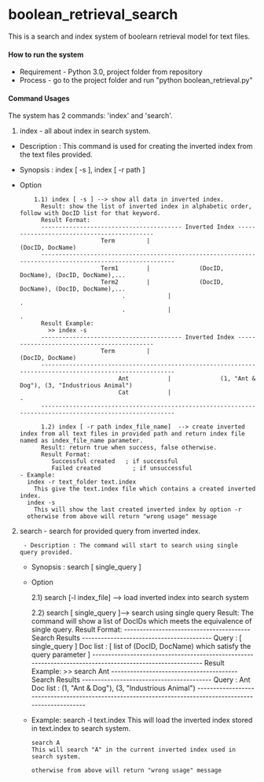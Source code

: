 boolean_retrieval_search
========================

This is a search and index system of boolearn retrieval model for text files.

#### How to run the system
* Requirement - Python 3.0, project folder from repository
* Process - go to the project folder and run "python boolean_retrieval.py"

#### Command Usages
The system has 2 commands: 'index' and 'search'.

1. index - all about index in search system.
      
- Description : This command is used for creating the inverted index from the text files provided.
      
- Synopsis : index [ -s ], index [ -r path ]
      
- Option
          
          1.1) index [ -s ] --> show all data in inverted index.
            Result: show the list of inverted index in alphabetic order, follow with DocID list for that keyword.
            Result Format:
            ---------------------------------------- Inverted Index -------------------------------------------
                             Term         |                         (DocID, DocName)                        
            ---------------------------------------------------------------------------------------------------------
                             Term1        |              (DocID, DocName), (DocID, DocName),...
                             Term2        |              (DocID, DocName), (DocID, DocName),...
                                   .            |                                         .
                                   .            |                                         . 
            Result Example:
              >> index -s 
            ---------------------------------------- Inverted Index -------------------------------------------
                             Term         |                         (DocID, DocName)                        
            ---------------------------------------------------------------------------------------------------------
                                  Ant           |              (1, "Ant & Dog"), (3, "Industrious Animal")
                                  Cat           |                                         -
            ---------------------------------------------------------------------------------------------------------
         
            1.2) index [ -r path index_file_name]  --> create inverted index from all text files in provided path and return index file named as index_file_name parameter.
            Result: return true when success, false otherwise.
            Result Format:
               Successful created   ; if successful
               Failed created         ; if unsuccessful
      - Example:
        index -r text_folder text.index
          This give the text.index file which contains a created inverted index.
        index -s
          This will show the last created inverted index by option -r
        otherwise from above will return "wrong usage" message

2. search - search for provided query from inverted index.

        - Description : The command will start to search using single query provided.

      - Synopsis : search [ single_query ]
      
      - Option

         2.1) search [-l index_file] --> load inverted index into search system

         2.2) search [ single_query ]--> search using single query
              Result: The command will show a list of DocIDs which meets the equivalence of single query.
              Result Format:
              ---------------------------------------- Search Results -----------------------------------------
              Query : [ single_query ]
              Doc list : [ list of (DocID, DocName) which satisfy the query parameter ]
              ---------------------------------------------------------------------------------------------------------
              Result Example:
              >> search Ant
              ---------------------------------------- Search Results -----------------------------------------
              Query : Ant
              Doc list : (1, "Ant & Dog"), (3, "Industrious Animal")
              --------------------------------------------------------------------------------------------------------- 
      - Example:
            search -l text.index
            This will load the inverted index stored in text.index to search system.
      
            search ﻿A
            This will search "A" in the current inverted index used in search system.
  
            otherwise from above will return "wrong usage" message
